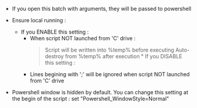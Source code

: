 - If you open this batch with arguments, they will be passed to powershell

- Ensure local running :
   - If you ENABLE this setting :
      - When script NOT launched from 'C' drive :
          > Script will be written into %temp% before executing
          > Auto-destroy from %temp% after execution
   ° If you DISABLE this setting :
      - Lines begining with ';' will be ignored when script NOT launched from 'C' drive
  
- Powershell window is hidden by default. You can change this setting at the begin of the script : set "Powershell_WindowStyle=Normal"
